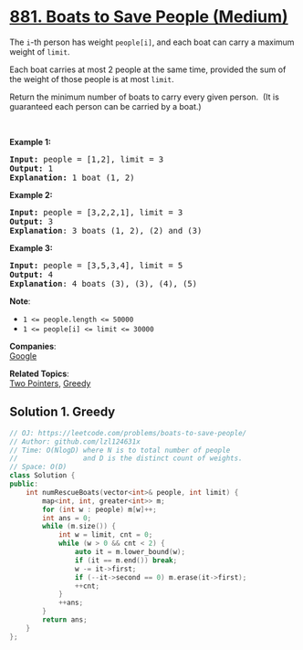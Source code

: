 # [881. Boats to Save People (Medium)](https://leetcode.com/problems/boats-to-save-people/)

<p>The <code>i</code>-th person has weight <code>people[i]</code>, and each boat can carry a maximum weight of <code>limit</code>.</p>

<p>Each boat carries at most 2 people at the same time, provided the sum of the&nbsp;weight of those people is at most <code>limit</code>.</p>

<p>Return the minimum number of boats to carry every given person.&nbsp; (It is guaranteed each person can be carried by a boat.)</p>

<p>&nbsp;</p>

<div>
<p><strong>Example 1:</strong></p>

<pre><strong>Input: </strong>people = <span id="example-input-1-1">[1,2]</span>, limit = <span id="example-input-1-2">3</span>
<strong>Output: </strong><span id="example-output-1">1</span>
<strong>Explanation: </strong>1 boat (1, 2)
</pre>

<div>
<p><strong>Example 2:</strong></p>

<pre><strong>Input: </strong>people = <span id="example-input-2-1">[3,2,2,1]</span>, limit = <span id="example-input-2-2">3</span>
<strong>Output: </strong><span id="example-output-2">3</span>
<strong>Explanation</strong>: 3 boats (1, 2), (2) and (3)
</pre>

<div>
<p><strong>Example 3:</strong></p>

<pre><strong>Input: </strong>people = <span id="example-input-3-1">[3,5,3,4]</span>, limit = <span id="example-input-3-2">5</span>
<strong>Output: </strong><span id="example-output-3">4</span>
<strong>Explanation</strong>: 4 boats (3), (3), (4), (5)</pre>

<p><strong>Note</strong>:</p>

<ul>
	<li><code>1 &lt;=&nbsp;people.length &lt;= 50000</code></li>
	<li><code>1 &lt;= people[i] &lt;=&nbsp;limit &lt;= 30000</code></li>
</ul>
</div>
</div>
</div>


**Companies**:  
[Google](https://leetcode.com/company/google)

**Related Topics**:  
[Two Pointers](https://leetcode.com/tag/two-pointers/), [Greedy](https://leetcode.com/tag/greedy/)

## Solution 1. Greedy

```cpp
// OJ: https://leetcode.com/problems/boats-to-save-people/
// Author: github.com/lzl124631x
// Time: O(NlogD) where N is to total number of people
//                and D is the distinct count of weights.
// Space: O(D)
class Solution {
public:
    int numRescueBoats(vector<int>& people, int limit) {
        map<int, int, greater<int>> m;
        for (int w : people) m[w]++;
        int ans = 0;
        while (m.size()) {
            int w = limit, cnt = 0;
            while (w > 0 && cnt < 2) {
                auto it = m.lower_bound(w);
                if (it == m.end()) break;
                w -= it->first;
                if (--it->second == 0) m.erase(it->first);
                ++cnt;
            }
            ++ans;
        }
        return ans;
    }
};
```